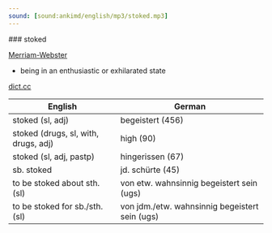 ```yaml
---
sound: [sound:ankimd/english/mp3/stoked.mp3]
---
```


\### stoked

[Merriam-Webster](https://www.merriam-webster.com/dictionary/stoked)

- being in an enthusiastic or exhilarated state

[dict.cc](https://www.dict.cc/stoked)

| English        | German       |
| -------------- | ------------ |
| stoked (sl, adj) | begeistert (456) |
| stoked (drugs, sl, with, drugs, adj) | high (90) |
| stoked (sl, adj, pastp) | hingerissen (67) |
| sb. stoked | jd. schürte (45) |
| to be stoked about sth. (sl) | von etw. wahnsinnig begeistert sein (ugs) |
| to be stoked for sb./sth. (sl) | von jdm./etw. wahnsinnig begeistert sein (ugs) |
